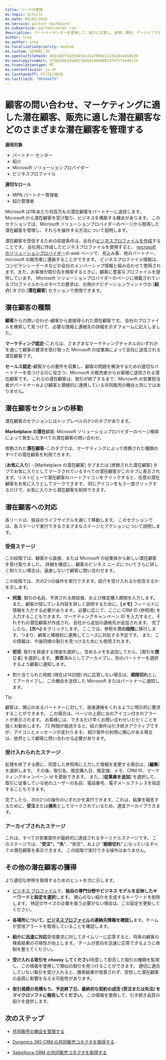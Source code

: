 ```yaml
---
title: リードの管理
ms.topic: article
ms.date: 06/02/2020
ms.service: partner-dashboard
ms.subservice: partnercenter-csp
description: パートナーセンターを使用して、紹介に応答し、新規、既存、アーカイブされた潜在顧客と紹介を管理します。 今後、より多くの参照を取得する方法についても説明します。
author: sroy
ms.author: sroy
ms.localizationpriority: medium
ms.custom: SEOMAY.20
ms.openlocfilehash: 84dcb87f4a5594fdcd3a7099e12331a9e4459b38
ms.sourcegitcommit: 37562b0e29ab921b6b454bb9801376f1feedb715
ms.translationtype: MT
ms.contentlocale: ja-JP
ms.lasthandoff: 07/22/2020
ms.locfileid: "86944479"
---
```

# <a name="manage-different-leads-like-customer-inquiries-marketing-qualified-leads-and-sales-qualified-leads"></a>顧客の問い合わせ、マーケティングに適した潜在顧客、販売に適した潜在顧客などのさまざまな潜在顧客を管理する

**適用対象**

- パートナー センター
- 紹介
- Microsoft ソリューションプロバイダー
- ビジネスプロファイル

**適切なロール**

- MPN パートナー管理者
- 紹介管理者

Microsoft は1年あたり何百万もの潜在顧客をパートナーに送信します。 Microsoft から潜在顧客を受け取り、ビジネスを構築する機会があります。 このセクションでは、Microsoft ソリューションプロバイダーのページから取得した潜在顧客を管理し、それらを操作する方法について説明します。

潜在顧客を受信するための前提条件は、会社の[ビジネスプロファイルを作成](create-a-marketing-profile.md)することです。 会社用に作成したビジネスプロファイルを使用すると、 [microsoft のソリューションプロバイダー](https://www.microsoft.com/solution-providers/home)の web ページで、見込み客、他のパートナー、microsoft の販売者に連絡することができます。 ビジネスプロファイル情報は、コンピテンシーデータなどの会社のメンバーシップ情報と組み合わせて使用されます。また、お客様が取引先を検索するときに、顧客に豊富なプロファイルを提供しています。 Microsoft ソリューションプロバイダーのページに掲載されているプロファイルからのすべての要求は、左側のナビゲーションウィンドウの [**紹介**] タブの [**潜在顧客**] セクションで使用できます。

## <a name="types-of-leads"></a>潜在顧客の種類

**顧客**からの問い合わせ–顧客から直接得られた潜在顧客です。 会社のプロファイルを検索して見つけて、必要な情報と連絡先の詳細を示すフォームに記入しました。

**マーケティング認定**–これらは、さまざまなマーケティングチャネルのいずれかを通じて顧客の要求を受け取った Microsoft の従業員によって会社に送信される潜在顧客です。

**セールス認定**–顧客からの要件を収集し、顧客の問題を解決するための適切なパートナーを見つけるのに役立つ、Microsoft の販売者からお客様に送信される潜在顧客です。 これらの潜在顧客は、取引が終了するまで、Microsoft の営業担当者がパートナーおよび顧客と積極的に連携している共同販売の機会と同じではありません。

## <a name="navigating-the-leads-section"></a>潜在顧客セクションの移動

潜在顧客のセクションにはトップレベルの3つのタブがあります。 

**Marketplace の潜在**顧客: Microsoft ソリューションプロバイダーのページ検索によって発生したすべての潜在顧客の問い合わせ。

修飾された**潜在顧客**–このタブでは、マーケティングによって修飾された種類のすべての潜在顧客を利用できます。

[**お気に入り**] – [Marketplace の潜在顧客] タブまたは [修飾された潜在顧客] タブでお気に入りとしてマークされているすべての潜在顧客がこのタブに表示されます。リストビューで潜在顧客のハートアイコンをクリックすると、任意の潜在顧客をお気に入りとしてマークできます。 同じアイコンをもう一度クリックするだけで、お気に入りから潜在顧客を削除できます。

## <a name="responding-to-a-lead"></a>潜在顧客への対応

各リードは、独自のライフサイクルを通じて移動します。 このセクションでは、各ステージで実行できるさまざまなステージとアクションについて説明します。

### <a name="received-stage"></a>受信ステージ

この段階では、顧客から直接、または Microsoft の従業員から新しい潜在顧客を受け取りました。 詳細を確認し、顧客のビジネス ニーズについてさらに詳しく知りたい場合は、遠慮しないで顧客に問い合わせます。

この段階では、次の2つの操作を実行できます。紹介を受け入れるか拒否するかを示します。

- **同意:** 取引の名前、予測される商談値、および推定購入期間を入力します。 また、顧客が探している内容を詳しく説明するために、**[メモ]** フィールドに情報を入力する必要があります。 必要に応じて、ここに CRM ID (参照用) を入力することもできます。マーケティングキャンペーン ID を入力すると、それぞれの潜在顧客が作成され、会社から追加の連絡先が追加されます。 完了したら、**[次へ]** をクリックします。 ここでは、参照を**次の段階**に移行します。つまり、顧客と積極的に連携してニーズに対処する予定です。 また、この情報は、今後同様の取引を見つけるためにも使用されます。 

- **拒否**: 取引を辞退する理由を選択し、含めるメモを追加してから、[取引を**閉じる**] を選択します。 **拒否**済みとしてアーカイブし、別のパートナーを選択するよう顧客に通知します。

- 割り当てられた時間 (現在は14日間) 内に応答しない場合は、**期限切れ**としてアーカイブし、この機会を送信した Microsoft またはパートナーに通知します。

> [!TIP]
> 顧客は、関心のあるパートナーに対して、直接連絡をくれるように明示的に要求することができます。 この場合は、ページの上部に炎のアイコン付きのアラートが表示されます。 お客様には、できるだけ早くお問い合わせいただくことを強くお勧めします。 72 時間が経過すると、紹介案件は引き続きアクティブですが、アイコンとメッセージが変わります。 紹介案件の利用に関心がある場合は、依然として顧客に問い合わせる必要があります。

### <a name="accepted-stage"></a>受け入れられたステージ

処理を終了する際に、同意した参照用に入力した情報を変更する場合は、[**編集**] を選択します。 その後、取引名、推定購入日、推定値、メモ、CRM ID、マーケティングキャンペーン id を更新できます。 また、[**従業員を追加**] を選択して、取引に従事している他のユーザーの名前、電話番号、電子メールアドレスを指定することもできます。

完了したら、次の2つの操作のいずれかを実行できます。これは、結果を報告するために、**受注**または**損失**としてマークされているため、適宜アーカイブできます。

### <a name="archived-stage"></a>アーカイブされたステージ

これは、すべての営業案件が最終的に達成されるターミナルステージです。 このステージでは、"**受注"、"失**"、"拒否"、および "**期限切れ**" になっているすべての潜在顧客を表示できます。 この段階で実行できる操作はありません。

## <a name="getting-more-leads"></a>その他の潜在顧客の獲得

より適切な参照を取得するためのヒントを次に示します。

- [ビジネス プロファイル](create-a-marketing-profile.md)で、**独自の専門分野やビジネス モデルを反映したキーワードと設定を選択**します。 関心のない紹介を生成するキーワードを削除します。 特定のサイズの企業を扱う必要がない場合は、この設定を更新してください。

- **各場所について、[ビジネスプロファイル](create-a-marketing-profile.md)の連絡先情報を確認し**ます。チームが受信アラートを取得していることを確認します。

- **紹介に迅速に対応**受信要求に対してタイムリーに応答すると、将来の顧客の検索結果の可視性が向上します。 チームが意向を迅速に応答できるように体制を整えてください。

- **受け入れる取引を choosy してください**同意して拒否した取引の種類を監視し、この情報を使用して類似の取引を見つけることができます。 適切に適合していない取引を受け入れると、検索結果が改善されず、受信した潜在顧客の品質に影響を与える可能性があります。

- **取引規模の見積もり、予定終了日、最終的な契約の成否 (受注または失注) をマイクロソフトに報告してください**。 この情報を使用して、引き続き品質の紹介を提供します。

## <a name="next-steps"></a>次のステップ

- [共同販売の機会を管理する](manage-co-sell-opportunities.md)

- [Dynamics 365 CRM の共同販売コネクタを取得する](connector-dynamics.md)

- [Salesforce CRM の共同販売コネクタを取得する](connector-salesforce.md)

